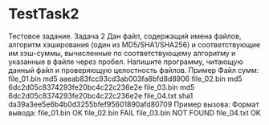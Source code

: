 # TestTask2
Тестовое задание.
Задача 2
Дан файл, содержащий имена файлов, алгоритм хэширования (один из MD5/SHA1/SHA256) и
соответствующие им хэш-суммы, вычисленные по соответствующему алгоритму и указанные в
файле через пробел. Напишите программу, читающую данный файл и проверяющую
целостность файлов.
Пример
Файл сумм:
file_01.bin md5 aaeab83fcc93cd3ab003fa8bfd8d8906
file_02.bin md5 6dc2d05c8374293fe20bc4c22c236e2e
file_03.bin md5 6dc2d05c8374293fe20bc4c22c236e2e
file_04.txt sha1 da39a3ee5e6b4b0d3255bfef95601890afd80709
Пример вызова:
<your program> <path to the input file> <path to the directory containing
the files to check>
Формат вывода:
file_01.bin OK
file_02.bin FAIL
file_03.bin NOT FOUND
file_04.txt OK
